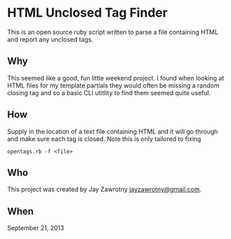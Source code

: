 # HTML Unclosed Tag Finder

This is an open source ruby script written to parse a file containing HTML and report any unclosed tags.                                                                                                                

## Why

This seemed like a good, fun little weekend project. I found when looking at HTML files for my template partials they would often be missing a random closing tag and so a basic CLI utitlity to find them seemed quite useful.

## How

Supply in the location of a text file containing HTML and it will go through and make sure each tag is closed. Note this is only tailored to fixing

```opentags.rb -f <file>```

## Who

This project was created by Jay Zawrotny <jayzawrotny@gmail.com>.

## When

September 21, 2013
